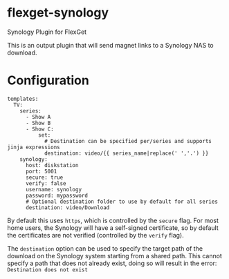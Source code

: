 # flexget-synology
Synology Plugin for FlexGet

This is an output plugin that will send magnet links to a Synology NAS to download.

# Configuration

```
templates:
  TV:
    series:
      - Show A
      - Show B
      - Show C:
          set:
            # Destination can be specified per/series and supports jinja expressions
            destination: video/{{ series_name|replace(' ','.') }}
    synology:
      host: diskstation
      port: 5001
      secure: true
      verify: false
      username: synology
      password: mypassword
      # Optional destination folder to use by default for all series
      destination: video/Download
```

By default this uses `https`, which is controlled by the `secure` flag. For 
most home users, the Synology will have a self-signed certificate, so by 
default the certificates are not verified (controlled by the `verify` flag).

The `destination` option can be used to specify the target path of the 
download on the Synology system starting from a shared path.  This cannot
specify a path that does not already exist, doing so will result in the 
error: `Destination does not exist`
